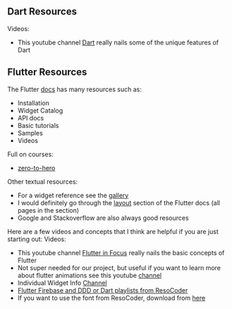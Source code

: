 ## Dart Resources

Videos: 
* This youtube channel [Dart](https://www.youtube.com/watch?v=TF-TBsgIErY&list=PLjxrf2q8roU0Net_g1NT5_vOO3s_FR02J) really nails some of the unique features of Dart

## Flutter Resources
The Flutter [docs](https://flutter.dev/docs) has many resources such as:
* Installation
* Widget Catalog
* API docs
* Basic tutorials
* Samples
* Videos

Full on courses:
* [zero-to-hero](https://caster.io/courses/flutter-from-zero-to-hero)

Other textual resources:
* For a widget reference see the [gallery](https://gallery.flutter.dev/#/)
* I would definitely go through the [layout](https://flutter.dev/docs/development/ui/layout) section of the Flutter docs (all pages in the section)
* Google and Stackoverflow are also always good resources

Here are a few videos and concepts that I think are helpful if you are just starting out:
Videos:
* This youtube channel [Flutter in Focus](https://www.youtube.com/watch?v=wgTBLj7rMPM&list=PLjxrf2q8roU2HdJQDjJzOeO6J3FoFLWr2) really nails the basic concepts of Flutter
* Not super needed for our project, but useful if you want to learn more about flutter animations see this youtube [channel](https://www.youtube.com/watch?v=GXIJJkq_H8g&list=PLjxrf2q8roU2v6UqYlt_KPaXlnjbYySua)
* Individual Widget Info [Channel](https://www.youtube.com/watch?v=b_sQ9bMltGU&list=PLjxrf2q8roU23XGwz3Km7sQZFTdB996iG)
* [Flutter Firebase and DDD or Dart playlists from ResoCoder](https://www.youtube.com/channel/UCSIvrn68cUk8CS8MbtBmBkA/playlists)
* If you want to use the font from ResoCoder, download from [here](https://github.com/tonsky/FiraCode/wiki)